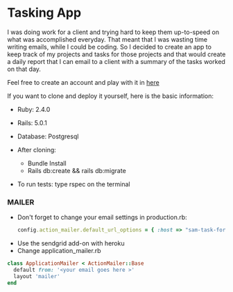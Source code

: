# Tasking App

I was doing work for a client and trying hard to keep them up-to-speed on what was accomplished everyday. That meant that I was wasting time writing emails, while I could be coding. So I decided to create an app to keep track of my projects and tasks for those projects and that would create a daily report that I can email to a client with a summary of the tasks worked on that day.

Feel free to create an account and play with it in [here](https://sam-task-force.herokuapp.com/)

If you want to clone and deploy it yourself, here is the basic information:

* Ruby: 2.4.0
* Rails: 5.0.1
* Database: Postgresql

* After cloning:
  - Bundle Install
  - Rails db:create && rails db:migrate
* To run tests: type rspec on the terminal

### MAILER  
* Don't forget to change your email settings in production.rb:
  ```ruby
  config.action_mailer.default_url_options = { :host => "sam-task-force.herokuapp.com" }
  ```
* Use the sendgrid add-on with heroku
* Change application_mailer.rb
```ruby
class ApplicationMailer < ActionMailer::Base
  default from: '<your email goes here >'
  layout 'mailer'
end
```
